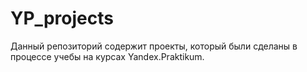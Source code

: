 # YP_projects
Данный репозиторий содержит проекты, который были сделаны в процессе учебы на курсах Yandex.Praktikum.
